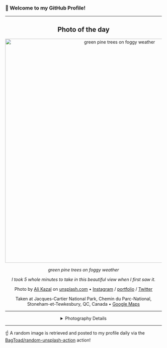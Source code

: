 ### 👋 Welcome to my GitHub Profile!

----
<div align="center">

## Photo of the day
  
  <a href="https://unsplash.com/photos/green-pine-trees-on-foggy-weather-7b39feeIMO0"><img width="720" src="https://images.unsplash.com/photo-1588204784390-d3b85c298e29?crop=entropy&cs=tinysrgb&fit=max&fm=jpg&ixid=M3w1OTQ0OTd8MHwxfHJhbmRvbXx8fHx8fHx8fDE3MTY5NjI4NjZ8&ixlib=rb-4.0.3&q=80&w=1080" alt="green pine trees on foggy weather"></a>
  
  <em>green pine trees on foggy weather</em>
  
  <em>I took 5 whole minutes to take in this beautiful view when I first saw it.</em>

  Photo by [Ali Kazal](https://www.lureofadventure.com/) on [unsplash.com](https://unsplash.com/) • [Instagram](https://instagram.com/LureOfAdventure) / [portfolio](https://www.lureofadventure.com/) / [Twitter](https://twitter.com/LureOfAdventure)
  
  Taken at Jacques-Cartier National Park, Chemin du Parc-National, Stoneham-et-Tewkesbury, QC, Canada • [Google Maps](https://www.google.com/maps/search/?api=1&query=47.174089,-71.367727)
  
  ---
  
<details>
<summary>Photography Details</summary>
  
| Parameter     | Value |
| ------------- | ----- |
| Camera Model  | Pixel |
| Exposure Time | 1/500 |
| Aperture      | 2 |
| Focal Length  | 4.7 |
| ISO           | 51 |
| Location      | Jacques-Cartier National Park, Chemin du Parc-National, Stoneham-et-Tewkesbury, QC, Canada (Canada) |
| Coordinates   | Latitude 47.174089, Longitude -71.367727 |

</details>

</div>

----

☝️ A random image is retrieved and posted to my profile daily via the [BagToad/random-unsplash-action](https://github.com/BagToad/random-unsplash-action) action!
